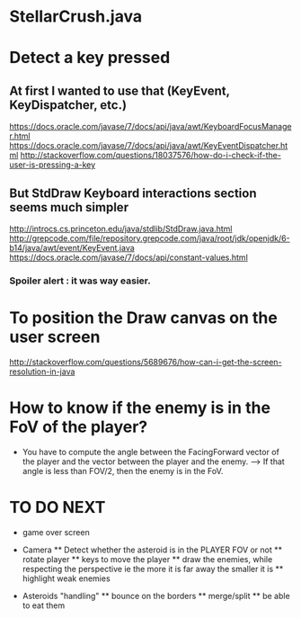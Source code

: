 # StellarCrush.java

# Detect a key pressed
## At first I wanted to use that (KeyEvent, KeyDispatcher, etc.)
https://docs.oracle.com/javase/7/docs/api/java/awt/KeyboardFocusManager.html
https://docs.oracle.com/javase/7/docs/api/java/awt/KeyEventDispatcher.html
http://stackoverflow.com/questions/18037576/how-do-i-check-if-the-user-is-pressing-a-key

## But StdDraw Keyboard interactions section seems much simpler
http://introcs.cs.princeton.edu/java/stdlib/StdDraw.java.html
http://grepcode.com/file/repository.grepcode.com/java/root/jdk/openjdk/6-b14/java/awt/event/KeyEvent.java
https://docs.oracle.com/javase/7/docs/api/constant-values.html
### Spoiler alert : it was way easier.

# To position the Draw canvas on the user screen
http://stackoverflow.com/questions/5689676/how-can-i-get-the-screen-resolution-in-java

# How to know if the enemy is in the FoV of the player?
* You have to compute the angle between the FacingForward vector of the player and the vector between the player and the enemy.
--> If that angle is less than FOV/2, then the enemy is in the FoV.

# TO DO NEXT
* game over screen

* Camera
** Detect whether the asteroid is in the PLAYER FOV or not
** rotate player
** keys to move the player
** draw the enemies, while respecting the perspective ie the more it is far away the smaller it is
** highlight weak enemies

* Asteroids "handling"
** bounce on the borders
** merge/split
** be able to eat them